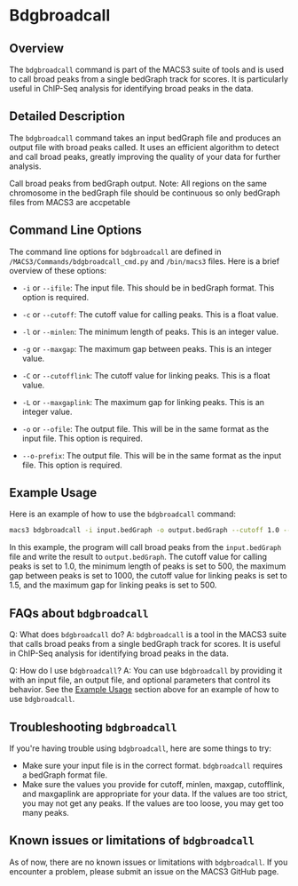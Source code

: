 # Bdgbroadcall

## Overview
The `bdgbroadcall` command is part of the MACS3 suite of tools and is used to call broad peaks from a single bedGraph track for scores. It is particularly useful in ChIP-Seq analysis for identifying broad peaks in the data.

## Detailed Description

The `bdgbroadcall` command takes an input bedGraph file and produces an output file with broad peaks called. It uses an efficient algorithm to detect and call broad peaks, greatly improving the quality of your data for further analysis.

Call broad peaks from bedGraph output. Note: All regions on the same chromosome in the bedGraph file should be continuous so only bedGraph files from MACS3 are accpetable
## Command Line Options

The command line options for `bdgbroadcall` are defined in `/MACS3/Commands/bdgbroadcall_cmd.py` and `/bin/macs3` files. Here is a brief overview of these options:

- `-i` or `--ifile`: The input file. This should be in bedGraph format. This option is required.
- `-c` or `--cutoff`: The cutoff value for calling peaks. This is a float value.
- `-l` or `--minlen`: The minimum length of peaks. This is an integer value.
- `-g` or `--maxgap`: The maximum gap between peaks. This is an integer value.
- `-C` or `--cutofflink`: The cutoff value for linking peaks. This is a float value.
- `-L` or `--maxgaplink`: The maximum gap for linking peaks. This is an integer value.


- `-o` or `--ofile`: The output file. This will be in the same format as the input file. This option is required.
- `--o-prefix`: The output file. This will be in the same format as the input file. This option is required.
## Example Usage

Here is an example of how to use the `bdgbroadcall` command:

```bash
macs3 bdgbroadcall -i input.bedGraph -o output.bedGraph --cutoff 1.0 --minlen 500 --maxgap 1000 --cutofflink 1.5 --maxgaplink 500
```

In this example, the program will call broad peaks from the `input.bedGraph` file and write the result to `output.bedGraph`. The cutoff value for calling peaks is set to 1.0, the minimum length of peaks is set to 500, the maximum gap between peaks is set to 1000, the cutoff value for linking peaks is set to 1.5, and the maximum gap for linking peaks is set to 500.

## FAQs about `bdgbroadcall`

Q: What does `bdgbroadcall` do?
A: `bdgbroadcall` is a tool in the MACS3 suite that calls broad peaks from a single bedGraph track for scores. It is useful in ChIP-Seq analysis for identifying broad peaks in the data.

Q: How do I use `bdgbroadcall`?
A: You can use `bdgbroadcall` by providing it with an input file, an output file, and optional parameters that control its behavior. See the [Example Usage](#example-usage) section above for an example of how to use `bdgbroadcall`.

## Troubleshooting `bdgbroadcall`

If you're having trouble using `bdgbroadcall`, here are some things to try:

- Make sure your input file is in the correct format. `bdgbroadcall` requires a bedGraph format file.
- Make sure the values you provide for cutoff, minlen, maxgap, cutofflink, and maxgaplink are appropriate for your data. If the values are too strict, you may not get any peaks. If the values are too loose, you may get too many peaks.

## Known issues or limitations of `bdgbroadcall`

As of now, there are no known issues or limitations with `bdgbroadcall`. If you encounter a problem, please submit an issue on the MACS3 GitHub page.